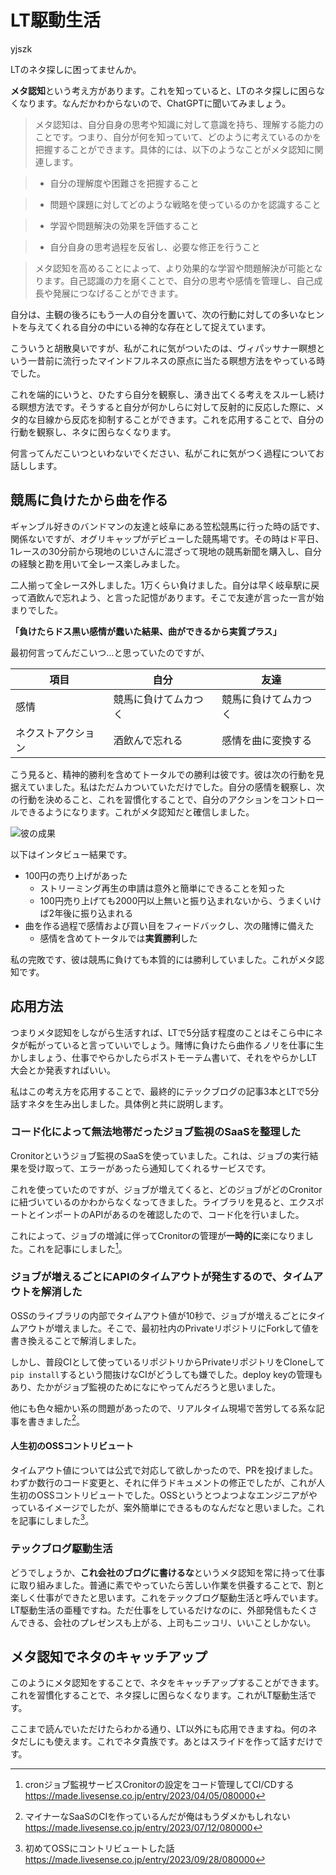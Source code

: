 # LT駆動生活

<div class="flushright">yjszk</div>

LTのネタ探しに困ってませんか。

**メタ認知**という考え方があります。これを知っていると、LTのネタ探しに困らなくなります。なんだかわからないので、ChatGPTに聞いてみましょう。


>メタ認知は、自分自身の思考や知識に対して意識を持ち、理解する能力のことです。つまり、自分が何を知っていて、どのように考えているのかを把握することができます。具体的には、以下のようなことがメタ認知に関連します。

> - 自分の理解度や困難さを把握すること

> - 問題や課題に対してどのような戦略を使っているのかを認識すること

> - 学習や問題解決の効果を評価すること

> - 自分自身の思考過程を反省し、必要な修正を行うこと

>メタ認知を高めることによって、より効果的な学習や問題解決が可能となります。自己認識の力を磨くことで、自分の思考や感情を管理し、自己成長や発展につなげることができます。


自分は、主観の後ろにもう一人の自分を置いて、次の行動に対しての多いなヒントを与えてくれる自分の中にいる神的な存在として捉えています。

こういうと胡散臭いですが、私がこれに気がついたのは、ヴィパッサナー瞑想という一昔前に流行ったマインドフルネスの原点に当たる瞑想方法をやっている時でした。

これを端的にいうと、ひたすら自分を観察し、湧き出てくる考えをスルーし続ける瞑想方法です。そうすると自分が何かしらに対して反射的に反応した際に、メタ的な目線から反応を抑制することができます。これを応用することで、自分の行動を観察し、ネタに困らなくなります。

何言ってんだこいつといわないでください、私がこれに気がつく過程についてお話しします。

## 競馬に負けたから曲を作る
ギャンブル好きのバンドマンの友達と岐阜にある笠松競馬に行った時の話です、関係ないですが、オグリキャップがデビューした競馬場です。その時はド平日、1レースの30分前から現地のじいさんに混ざって現地の競馬新聞を購入し、自分の経験と勘を用いて全レース楽しみました。

二人揃って全レース外しました。1万くらい負けました。自分は早く岐阜駅に戻って酒飲んで忘れよう、と言った記憶があります。そこで友達が言った一言が始まりでした。

**「負けたらドス黒い感情が蠢いた結果、曲ができるから実質プラス」**

最初何言ってんだこいつ…と思っていたのですが、

| 項目 | 自分 | 友達 |
| -------- | -------- | -------- |
| 感情 | 競馬に負けてムカつく| 競馬に負けてムカつく|
| ネクストアクション| 酒飲んで忘れる| 感情を曲に変換する|

こう見ると、精神的勝利を含めてトータルでの勝利は彼です。彼は次の行動を見据えていました。私はただムカついていただけでした。自分の感情を観察し、次の行動を決めること、これを習慣化することで、自分のアクションをコントロールできるようになります。これがメタ認知だと確信しました。

![彼の成果](images/chap-y_suzuki-ldl/loser_song.png?scale=0.5)

以下はインタビュー結果です。

- 100円の売り上げがあった
  - ストリーミング再生の申請は意外と簡単にできることを知った
  - 100円売り上げても2000円以上無いと振り込まれないから、うまくいけば2年後に振り込まれる
- 曲を作る過程で感情および買い目をフィードバックし、次の賭博に備えた
  - 感情を含めてトータルでは**実質勝利**した

私の完敗です、彼は競馬に負けても本質的には勝利していました。これがメタ認知です。

## 応用方法
つまりメタ認知をしながら生活すれば、LTで5分話す程度のことはそこら中にネタが転がっていると言っていいでしょう。賭博に負けたら曲作るノリを仕事に生かしましょう、仕事でやらかしたらポストモーテム書いて、それをやらかしLT大会とか発表すればいい。

私はこの考え方を応用することで、最終的にテックブログの記事3本とLTで5分話すネタを生み出しました。具体例と共に説明します。

### コード化によって無法地帯だったジョブ監視のSaaSを整理した
Cronitorというジョブ監視のSaaSを使っていました。これは、ジョブの実行結果を受け取って、エラーがあったら通知してくれるサービスです。

これを使っていたのですが、ジョブが増えてくると、どのジョブがどのCronitorに紐づいているのかわからなくなってきました。ライブラリを見ると、エクスポートとインポートのAPIがあるのを確認したので、コード化を行いました。

これによって、ジョブの増減に伴ってCronitorの管理が**一時的に**楽になりました。これを記事にしました[^1]。

### ジョブが増えるごとにAPIのタイムアウトが発生するので、タイムアウトを解消した
OSSのライブラリの内部でタイムアウト値が10秒で、ジョブが増えるごとにタイムアウトが増えました。そこで、最初社内のPrivateリポジトリにForkして値を書き換えることで解消しました。

しかし、普段CIとして使っているリポジトリからPrivateリポジトリをCloneして`pip install`するという間抜けなCIがどうしても嫌でした。deploy keyの管理もあり、たかがジョブ監視のためになにやってんだろうと思いました。

他にも色々細かい系の問題があったので、リアルタイム現場で苦労してる系な記事を書きました[^2]。

#### 人生初のOSSコントリビュート
タイムアウト値については公式で対応して欲しかったので、PRを投げました。わずか数行のコード変更と、それに伴うドキュメントの修正でしたが、これが人生初のOSSコントリビュートでした。OSSというとつよつよなエンジニアがやっているイメージでしたが、案外簡単にできるものなんだなと思いました。これを記事にしました[^3]。

### テックブログ駆動生活
どうでしょうか、**これ会社のブログに書けるな**というメタ認知を常に持って仕事に取り組みました。普通に素でやっていたら苦しい作業を供養することで、割と楽しく仕事ができたと思います。これをテックブログ駆動生活と呼んでいます。LT駆動生活の亜種ですね。ただ仕事をしているだけなのに、外部発信もたくさんできる、会社のプレゼンスも上がる、上司もニッコリ、いいことしかない。

## メタ認知でネタのキャッチアップ
このようにメタ認知をすることで、ネタをキャッチアップすることができます。これを習慣化することで、ネタ探しに困らなくなります。これがLT駆動生活です。

ここまで読んでいただけたらわかる通り、LT以外にも応用できますね。何のネタだしにも使えます。これでネタ貴族です。あとはスライドを作って話すだけです。

[^1]: cronジョブ監視サービスCronitorの設定をコード管理してCI/CDする https://made.livesense.co.jp/entry/2023/04/05/080000

[^2]: マイナーなSaaSのCIを作っているんだが俺はもうダメかもしれない https://made.livesense.co.jp/entry/2023/07/12/080000

[^3]: 初めてOSSにコントリビュートした話 https://made.livesense.co.jp/entry/2023/09/28/080000
